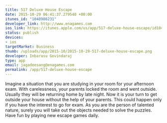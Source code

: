 ```yaml
--- 
title: 517 Deluxe House Escape
date: 2015-10-29 06:41:37.279540 +00:00
itunes_id: "1048986231"
developer_link: http://www.enagames.com
ios_link: https://itunes.apple.com/us/app/517-deluxe-house-escape/id1048986231?mt=8
status: publish
devices: 
- ios
targetMarket: Business
thumb: /uploads/app/2015-10/2015-10-29-517-deluxe-house-escape.png
developer: Inbarasu Govindaraj
type: app
email: jagadeesang@enagames.com
permalink: /app/517-deluxe-house-escape
---
```


 Imagine a situation that you are studying in your room for your afternoon exam. With carelessness, your parents locked the room and went outside. Usually they will be returning home by late night. Now it is your turn to get outside your house without the help of your parents. This could happen only if you have the interest to go for exam. As you are the person of talented nature, surely you will take out the objects needed to solve the puzzles. Have fun by playing new escape games daily.
